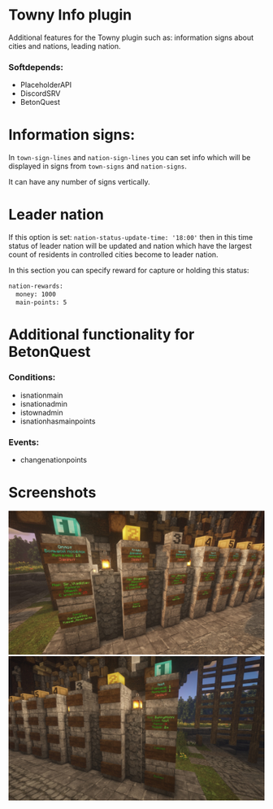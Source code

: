 Towny Info plugin
=======

Additional features for the Towny plugin such as: information signs about cities and nations, leading nation.

### Softdepends:
- PlaceholderAPI
- DiscordSRV
- BetonQuest

Information signs:
=======
In `town-sign-lines` and `nation-sign-lines` you can set info
which will be displayed in signs from
`town-signs` and `nation-signs`.

It can have any number of signs vertically.

Leader nation
=======
If this option is set:
`nation-status-update-time: '18:00'`
then in this time status of leader nation will be updated and
nation which have the largest count of residents in controlled
cities become to leader nation.

In this section you can specify reward for capture or holding this status:
```
nation-rewards:
  money: 1000
  main-points: 5
```

Additional functionality for BetonQuest
=======
### Conditions:
- isnationmain
- isnationadmin
- istownadmin
- isnationhasmainpoints <points>
### Events:
- changenationpoints <points>

Screenshots
=======
<div align="center"><img src="https://github.com/honnisha/towny-info/blob/main/screenshots/1.jpg?raw=true"/></div>
<div align="center"><img src="https://github.com/honnisha/towny-info/blob/main/screenshots/2.jpg?raw=true"/></div>
